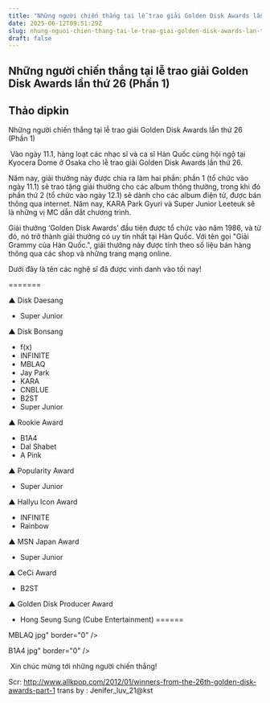 ```yaml
---
title: "Những người chiến thắng tại lễ trao giải Golden Disk Awards lần thứ 26 (Phần 1)"
date: 2025-06-12T09:51:29Z
slug: nhung-nguoi-chien-thang-tai-le-trao-giai-golden-disk-awards-lan-thu-26-phan-1
draft: false
---
```


## Những người chiến thắng tại lễ trao giải Golden Disk Awards lần thứ 26 (Phần 1)

## Thảo dipkin

Những người chiến thắng tại lễ trao giải Golden Disk Awards lần thứ 26 (Phần 1)​

​​​
Vào ngày 11.1, hàng loạt các nhạc sĩ và ca sĩ Hàn Quốc cùng hội ngộ tại Kyocera Dome ở Osaka cho lễ trao giải Golden Disk Awards lần thứ 26.

Năm nay, giải thưởng này được chia ra làm hai phần: phần 1 (tổ chức vào ngày 11.1) sẽ trao tặng giải thưởng cho các album thông thường, trong khi đó phần thứ 2 (tổ chức vào ngày 12.1) sẽ dành cho các album điện tử, được bán thông qua internet. Năm nay, KARA Park Gyuri và Super Junior Leeteuk sẽ là những vị MC dẫn dắt chương trình.

Giải thưởng ‘Golden Disk Awards’ đầu tiên được tổ chức vào năm 1986, và từ đó, nó trở thành giải thưởng có uy tín nhất tại Hàn Quốc. Với tên gọi "Giải Grammy của Hàn Quốc.", giải thưởng này được tính theo số liệu bán hàng thông qua các shop và những trang mạng online.

Dưới đây là tên các nghệ sĩ đã được vinh danh vào tối nay!

=======

▲ Disk Daesang
- Super Junior

▲ Disk Bonsang
- f(x)
- INFINITE
- MBLAQ
- Jay Park
- KARA
- CNBLUE
- B2ST
- Super Junior

▲ Rookie Award
- B1A4
- Dal Shabet
- A Pink

▲ Popularity Award
- Super Junior

▲ Hallyu Icon Award
- INFINITE
- Rainbow

▲ MSN Japan Award
- Super Junior

▲ CeCi Award
- B2ST

▲ Golden Disk Producer Award
- Hong Seung Sung (Cube Entertainment)
​​​======









MBLAQ jpg" border="0" />









B1A4 jpg" border="0" />



​​​
Xin chúc mừng tới những người chiến thắng!

Scr: http://www.allkpop.com/2012/01/winners-from-the-26th-golden-disk-awards-part-1
trans by : Jenifer_luv_21@kst